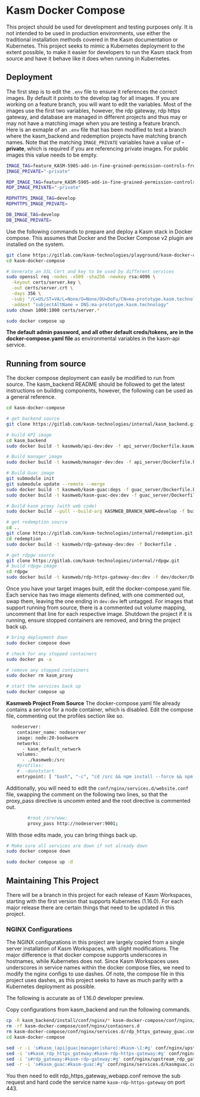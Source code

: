 # Kasm Docker Compose
This project should be used for development and testing purposes only. It is not intended to be used in production environments, use either the traditional installation methods covered in the Kasm documentation or Kubernetes. This project seeks to mimic a Kubernetes deployment to the extent possible, to make it easier for developers to run the Kasm stack from source and have it behave like it does when running in Kubernetes.

## Deployment

The first step is to edit the `.env` file to ensure it references the correct images. By default it points to the develop tag for all images. If you are working on a feature branch, you will want to edit the variables. Most of the images use the first two variables, however, the rdp gateway, rdp https gateway, and database are managed in different projects and thus may or may not have a matching image when you are testing a feature branch. Here is an exmaple of an `.env` file that has been modified to test a branch where the kasm_backend and redemption projects have matching branch names. Note that the matching `IMAGE_PRIVATE` variables have a value of **-private**, which is required if you are referencing private images. For public images this value needs to be empty.

```bash
IMAGE_TAG=feature_KASM-5905-add-in-fine-grained-permission-controls-from-client-settings
IMAGE_PRIVATE="-private"

RDP_IMAGE_TAG=feature_KASM-5905-add-in-fine-grained-permission-controls-from-client-settings
RDP_IMAGE_PRIVATE="-private"

RDPHTTPS_IMAGE_TAG=develop
RDPHTTPS_IMAGE_PRIVATE=

DB_IMAGE_TAG=develop
DB_IMAGE_PRIVATE=
```

Use the following commands to prepare and deploy a Kasm stack in Docker compose. This assumes that Docker and the Docker Compose v2 plugin are installed on the system.

```bash
git clone https://gitlab.com/kasm-technologies/playground/kasm-docker-compose.git
cd kasm-docker-compose

# Generate an SSL Cert and key to be used by different services
sudo openssl req -nodes -x509 -sha256 -newkey rsa:4096 \
  -keyout certs/server.key \
  -out certs/server.crt \
  -days 356 \
  -subj "/C=US/ST=VA/L=None/O=None/OU=DoFu/CN=ma-prototype.kasm.technology/emailAddress=none@none.none"  \
  -addext "subjectAltName = DNS:ma-prototype.kasm.technology"
sudo chown 1000:1000 certs/server.*

sudo docker compose up
```

**The default admin password, and all other default creds/tokens, are in the docker-compose.yaml file** as environmental variables in the kasm-api service.

## Running from source
The docker compose deployment can easily be modified to run from source. The kasm_backend README should be followed to get the latest instructions on building components, however, the following can be used as a general reference.

```bash
cd kasm-docker-compose

# get backend source
git clone https://gitlab.com/kasm-technologies/internal/kasm_backend.git

# build API image
cd kasm_backend
sudo docker build -t kasmweb/api-dev:dev -f api_server/Dockerfile.kasmweb.api.dev .

# Build manager image
sudo docker build -t kasmweb/manager-dev:dev -f api_server/Dockerfile.kasmweb.manager.dev .

# Build Guac image
git submodule init
git submodule update --remote --merge
sudo docker build -t kasmweb/kasm-guac:deps -f guac_server/Dockerfile.kasmweb.kasmguac.deps .
sudo docker build -t kasmweb/kasm-guac-dev:dev -f guac_server/Dockerfile.kasmweb.kasmguac .

# Build kasm proxy (with web code)
sudo docker build --pull --build-arg KASMWEB_BRANCH_NAME=develop -f build/services/service_containers/Dockerfile.kasmweb.proxy -t kasmweb/proxy-dev:dev .

# get redemption source
cd ..
git clone https://gitlab.com/kasm-technologies/internal/redemption.git
cd redemption
sudo docker build -t kasmweb/rdp-gateway-dev:dev -f Dockerfile .

# get rdpgw source
git clone https://gitlab.com/kasm-technologies/internal/rdpgw.git
# build rdpgw image
cd rdpgw
sudo docker build -t kasmweb/rdp-https-gateway-dev:dev -f dev/docker/Dockerfile .
```

Once you have your target images built, edit the docker-compose.yaml file. Each service has two image elements defined, with one commented out, swap them, leaving the one ending in `dev:dev` left untagged. For images that support running from source, there is a commented out volume mapping, uncomment that line for each respective image. Shutdown the project if it is running, ensure stopped containers are removed, and bring the project back up.

```bash
# bring deployment down
sudo docker compose down

# check for any stopped containers
sudo docker ps -a

# remove any stopped containers
sudo docker rm kasm_proxy

# start the services back up
sudo docker compose up
``` 

**Kasmweb Project From Source**
The docker-compose.yaml file already contains a service for a node container, which is disabled. Edit the compose file, commenting out the profiles section like so.

```bash
  nodeserver:
    container_name: nodeserver
    image: node:20-bookworm
    networks:
      - kasm_default_network
    volumes:
      - ./kasmweb:/src
    #profiles:
    #  -donotstart
    entrypoint: [ "bash", "-c", "cd /src && npm install --force && npm start" ]
```

Additionally, you will need to edit the `conf/nginx/services.d/website.conf` file, swapping the comment on the following two lines, so that the proxy_pass directive is uncomm
ented and the root directive is commented out.

```bash
        #root /srv/www;
        proxy_pass http://nodeserver:9001;
```

With those edits made, you can bring things back up.

```bash
# Make sure all services are down if not already down
sudo docker compose down

sudo docker compose up -d
```

## Maintaining This Project
There will be a branch in this project for each release of Kasm Workspaces, starting with the first version that supports Kubernetes (1.16.0). For each major release there are certain things that need to be updated in this project.

### NGINX Configurations
The NGINX configurations in this project are largely copied from a single server installation of Kasm Workspaces, with slight modifications. The major difference is that docker compose supports underscores in hostnames, while Kubernetes does not. Since Kasm Workspaces uses underscores in service names within the docker compose files, we need to modify the nginx configs to use dashes. Of note, the compose file in this project uses dashes, as this project seeks to have as much parity with a Kubernetes deployment as possible.

The following is accurate as of 1.16.0 developer preview.

Copy configurations from kasm_backend and run the following commands.

```bash
cp -R kasm_backend/install/conf/nginx/* kasm-docker-compose/conf/nginx/
rm -rf kasm-docker-compose/conf/nginx/containers.d
rm kasm-docker-compose/conf/nginx/services.d/rdp_https_gateway_guac.conf
cd kasm-docker-compose

sed -r -i 's#kasm_(api|guac|manager|share):#kasm-\1:#g' conf/nginx/upstream_*.conf
sed -i 's#kasm_rdp_https_gateway:#kasm-rdp-https-gateway:#g' conf/nginx/upstream_rdp_https_gateway.conf
sed -i 's#rdp_gateway:#kasm-rdp-gateway:#g' conf/nginx/upstream_rdp_gateway.conf
sed -r -i 's#kasm_guac:#kasm-guac:#g' conf/nginx/services.d/kasmguac.conf
```

You then need to edit rdp_https_gateway_webapp.conf remove the sub request and hard code the service name `kasm-rdp-https-gateway` on port 443.
